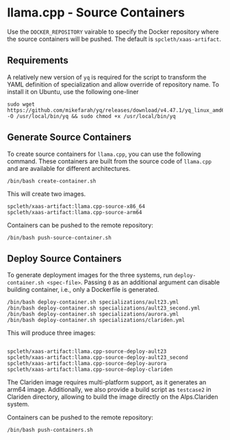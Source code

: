# llama.cpp - Source Containers

Use the `DOCKER_REPOSITORY` vairable to specify the Docker repository where the source containers will be pushed. The default is `spcleth/xaas-artifact`.

## Requirements

A relatively new version of `yq` is required for the script to transform the YAML definition of specialization and allow override of repository name.
To install it on Ubuntu, use the following one-liner

```
sudo wget https://github.com/mikefarah/yq/releases/download/v4.47.1/yq_linux_amd64 -O /usr/local/bin/yq && sudo chmod +x /usr/local/bin/yq
```


## Generate Source Containers

To create source containers for `llama.cpp`, you can use the following command. These containers are built from the source code of `llama.cpp` and are available for different architectures.

```
/bin/bash create-container.sh
```

This will create two images.

```
spcleth/xaas-artifact:llama.cpp-source-x86_64
spcleth/xaas-artifact:llama.cpp-source-arm64
```

Containers can be pushed to the remote repository:

```
/bin/bash push-source-container.sh
```

## Deploy Source Containers

To generate deployment images for the three systems, run `deploy-container.sh <spec-file>`. Passing `0` as an additional argument can disable building container, i.e., only a Dockerfile is generated.

```
/bin/bash deploy-container.sh specializations/ault23.yml
/bin/bash deploy-container.sh specializations/ault23_second.yml
/bin/bash deploy-container.sh specializations/aurora.yml
/bin/bash deploy-container.sh specializations/clariden.yml
```

This will produce three images:
```

spcleth/xaas-artifact:llama.cpp-source-deploy-ault23
spcleth/xaas-artifact:llama.cpp-source-deploy-ault23_second
spcleth/xaas-artifact:llama.cpp-source-deploy-aurora
spcleth/xaas-artifact:llama.cpp-source-deploy-clariden
```

The Clariden image requires multi-platform support, as it generates an arm64 image. Additionally, we also provide a build script as `testcase2` in Clariden directory, allowing to build the image directly on the Alps.Clariden system.

Containers can be pushed to the remote repository:

```
/bin/bash push-containers.sh
```
